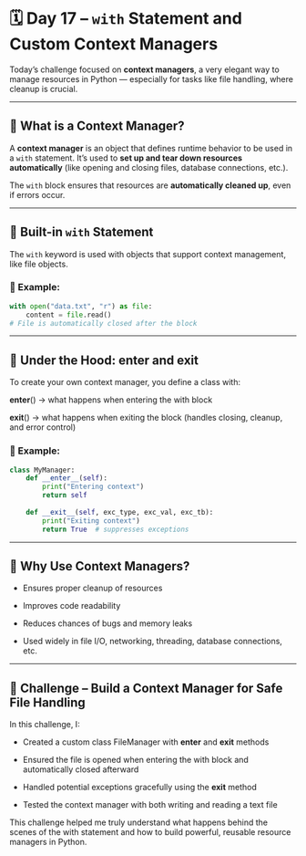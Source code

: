 # 🗓️ Day 17 – `with` Statement and Custom Context Managers

Today’s challenge focused on **context managers**, a very elegant way to manage resources in Python — especially for tasks like file handling, where cleanup is crucial.

---

## 🔹 What is a Context Manager?

A **context manager** is an object that defines runtime behavior to be used in a `with` statement. It’s used to **set up and tear down resources automatically** (like opening and closing files, database connections, etc.).

The `with` block ensures that resources are **automatically cleaned up**, even if errors occur.

---

## 🔹 Built-in `with` Statement

The `with` keyword is used with objects that support context management, like file objects.

### 🔸 Example:
```python
with open("data.txt", "r") as file:
    content = file.read()
# File is automatically closed after the block
```
---
## 🔹 Under the Hood: __enter__ and __exit__
To create your own context manager, you define a class with:

__enter__() → what happens when entering the with block

__exit__() → what happens when exiting the block (handles closing, cleanup, and error control)

### 🔸 Example:
```python
class MyManager:
    def __enter__(self):
        print("Entering context")
        return self
    
    def __exit__(self, exc_type, exc_val, exc_tb):
        print("Exiting context")
        return True  # suppresses exceptions
```
---

## 🔹 Why Use Context Managers?

- Ensures proper cleanup of resources

- Improves code readability

- Reduces chances of bugs and memory leaks

- Used widely in file I/O, networking, threading, database connections, etc.

---

## 🎯 Challenge – Build a Context Manager for Safe File Handling
In this challenge, I:

- Created a custom class FileManager with __enter__ and __exit__ methods

- Ensured the file is opened when entering the with block and automatically closed afterward

- Handled potential exceptions gracefully using the __exit__ method

- Tested the context manager with both writing and reading a text file

This challenge helped me truly understand what happens behind the scenes of the with statement and how to build powerful, reusable resource managers in Python.

